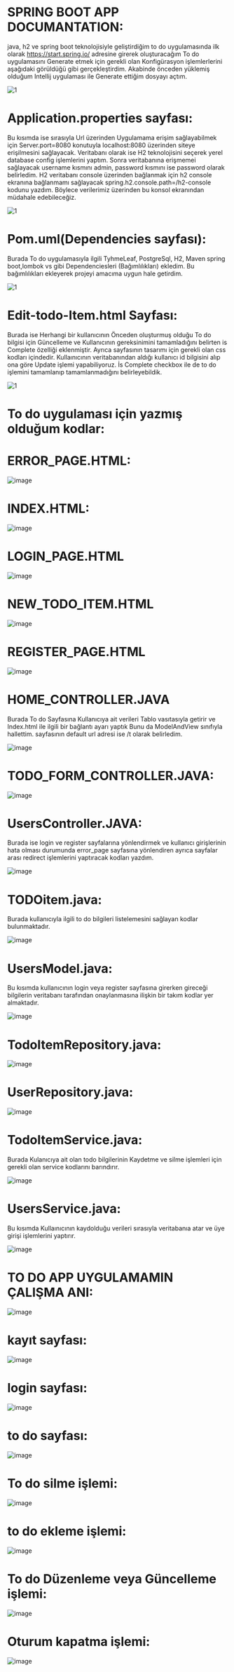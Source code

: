# SPRING BOOT APP DOCUMANTATION:
 java, h2 ve spring boot teknolojisiyle geliştirdiğim to do uygulamasında 
 ilk olarak https://start.spring.io/ adresine girerek oluşturacağım To do uygulamasını Generate etmek  için gerekli olan Konfigürasyon işlemlerlerini aşağıdaki görüldüğü gibi gerçekleştirdim. Akabinde önceden yüklemiş olduğum Intellij uygulaması ile Generate ettiğim dosyayı açtım.
 
 ![1](https://github.com/tolgahanipek/Spring-Boot-Todo-App/assets/69389540/4cdb3f6f-8b3a-4abd-93fe-6bd4014fb2ba)
 
# Application.properties sayfası:
Bu kısımda ise sırasıyla Url üzerinden Uygulamama erişim sağlayabilmek için Server.port=8080 konutuyla localhost:8080 üzerinden siteye erişilmesini sağlayacak.
Veritabanı olarak ise H2 teknolojisini seçerek yerel database config işlemlerini yaptım. Sonra veritabanına erişmemei sağlayacak username kısmını admin, password kısmını ise password olarak belirledim. H2 veritabanı console üzerinden bağlanmak için h2 console ekranına bağlanmamı sağlayacak  spring.h2.console.path=/h2-console 
 kodunu yazdım. Böylece verilerimiz üzerinden bu konsol ekranından müdahale edebileceğiz. 


![1](https://github.com/tolgahanipek/Spring-Boot-Todo-App/assets/69389540/6bf56c1f-d8c9-44a7-92f3-f84cdebf2688)

# Pom.uml(Dependencies sayfası):
Burada To do uygulamasıyla ilgili TyhmeLeaf, PostgreSql, H2, Maven spring boot,lombok vs gibi Dependenciesleri (Bağımlılıkları) ekledim. Bu bağımlılıkları ekleyerek projeyi amacıma uygun hale getirdim.

![1](https://github.com/tolgahanipek/Spring-Boot-Todo-App/assets/69389540/d8ac84c6-b0ed-4148-afb5-80f0bd48b43b)

# Edit-todo-Item.html Sayfası:
Burada ise Herhangi bir kullanıcının Önceden oluşturmuş olduğu To do bilgisi için Güncelleme ve Kullanıcının gereksinimini tamamladığını belirten is Complete özelliği eklenmiştir. Ayrıca sayfasının tasarımı için gerekli olan css kodları içindedir. Kullaınıcının veritabanından aldığı kullanıcı id bilgisini alıp ona göre Update işlemi yapabiliyoruz. İs Complete checkbox ile de to do işlemini tamamlanıp tamamlanmadığını belirleyebildik.

![1](https://github.com/tolgahanipek/Spring-Boot-Todo-App/assets/69389540/0b5bd47d-99d1-42f4-abf0-dbcd14f7d5da)

# To do uygulaması için yazmış olduğum kodlar:

# ERROR_PAGE.HTML:

![image](https://github.com/tolgahanipek/Spring-Boot-Todo-App/assets/69389540/13de06e5-823a-4887-b0b6-ebb76571220b)

# INDEX.HTML:
![image](https://github.com/tolgahanipek/Spring-Boot-Todo-App/assets/69389540/e66b90a4-6ea8-4796-8717-bf656bc75ef5)

# LOGIN_PAGE.HTML

![image](https://github.com/tolgahanipek/Spring-Boot-Todo-App/assets/69389540/314d78ff-62e5-4347-b795-a89ae5fd50af)

# NEW_TODO_ITEM.HTML

![image](https://github.com/tolgahanipek/Spring-Boot-Todo-App/assets/69389540/93ae65a5-4f27-4f32-a2a6-b1871fb3739e)

# REGISTER_PAGE.HTML

![image](https://github.com/tolgahanipek/Spring-Boot-Todo-App/assets/69389540/f1c2c119-cadc-4c77-aac3-f81e68566b03)

# HOME_CONTROLLER.JAVA

Burada To do Sayfasına Kullanıcıya ait verileri Tablo vasıtasıyla getirir ve Index.html ile ilgili bir bağlantı ayarı yaptık Bunu da ModelAndView sınıfıyla hallettim.
sayfasının default url adresi ise /t olarak belirledim.

![image](https://github.com/tolgahanipek/Spring-Boot-Todo-App/assets/69389540/63417c6b-215d-4aa3-a3a5-e9a618ee7932)

# TODO_FORM_CONTROLLER.JAVA:

![image](https://github.com/tolgahanipek/Spring-Boot-Todo-App/assets/69389540/b7b34a17-531c-4f90-adde-e5f7f99e1393)

# UsersController.JAVA:

Burada ise login ve register sayfalarına yönlendirmek ve kullanıcı girişlerinin hata olması durumunda error_page sayfasına yönlendiren ayrıca sayfalar arası redirect işlemlerini yaptıracak kodları yazdım.

![image](https://github.com/tolgahanipek/Spring-Boot-Todo-App/assets/69389540/5770bdc3-768b-4a96-a822-d123cde517e2)

# TODOitem.java:

Burada kullanıcıyla ilgili to do bilgileri listelemesini sağlayan kodlar bulunmaktadır.

![image](https://github.com/tolgahanipek/Spring-Boot-Todo-App/assets/69389540/dc243355-3143-4662-8207-7f4d52f905db)

# UsersModel.java:

Bu kısımda kullanıcının login veya register sayfasına girerken gireceği bilgilerin veritabanı tarafından onaylanmasına ilişkin bir takım kodlar yer almaktadır.

![image](https://github.com/tolgahanipek/Spring-Boot-Todo-App/assets/69389540/e9239bf2-44d1-4fd4-89ef-24a8b10e130d)

# TodoItemRepository.java:

![image](https://github.com/tolgahanipek/Spring-Boot-Todo-App/assets/69389540/88c2e916-141c-4db6-8d90-49d01d40f46e)

# UserRepository.java:

![image](https://github.com/tolgahanipek/Spring-Boot-Todo-App/assets/69389540/d37eb389-5437-4bb4-9dea-ea51867cd92d)

# TodoItemService.java:

Burada Kulanıcıya ait olan todo bilgilerinin Kaydetme ve silme işlemleri için gerekli olan service kodlarını barındırır.

![image](https://github.com/tolgahanipek/Spring-Boot-Todo-App/assets/69389540/49b896a5-033d-4c4d-ba76-a6078feea7ce)

# UsersService.java:

Bu kısımda Kullaınıcının kaydolduğu verileri sırasıyla veritabanıa atar ve üye girişi işlemlerini yaptırır.

![image](https://github.com/tolgahanipek/Spring-Boot-Todo-App/assets/69389540/b772ac66-709d-4bf9-b8fb-95a911ba2198)

# TO DO APP UYGULAMAMIN ÇALIŞMA ANI:

![image](https://github.com/tolgahanipek/Spring-Boot-Todo-App/assets/69389540/0daabbf1-97b7-49dd-a626-9a36b32fabdd)

# kayıt sayfası:

![image](https://github.com/tolgahanipek/Spring-Boot-Todo-App/assets/69389540/31b56583-48f5-4fcd-8fa4-bb6c0971ccab)

# login sayfası:

![image](https://github.com/tolgahanipek/Spring-Boot-Todo-App/assets/69389540/164e3ebf-5dca-4c6f-9e19-bae25236ee07)

# to do sayfası:

![image](https://github.com/tolgahanipek/Spring-Boot-Todo-App/assets/69389540/171e1134-f5db-450d-a80a-6400d4e63d65)

# To do silme işlemi:

![image](https://github.com/tolgahanipek/Spring-Boot-Todo-App/assets/69389540/234ed32d-7926-4d74-a574-a4824efa77c9)

# to do ekleme işlemi:

![image](https://github.com/tolgahanipek/Spring-Boot-Todo-App/assets/69389540/66b3c665-3b86-4671-a123-d675de47e242)

# To do Düzenleme veya Güncelleme işlemi:

![image](https://github.com/tolgahanipek/Spring-Boot-Todo-App/assets/69389540/4723b7db-d49d-4e51-b096-05e301e12aba)

# Oturum kapatma işlemi:

![image](https://github.com/tolgahanipek/Spring-Boot-Todo-App/assets/69389540/4ee2da85-db8f-4251-ac98-1c1e94a53bc0)























 



 
 




